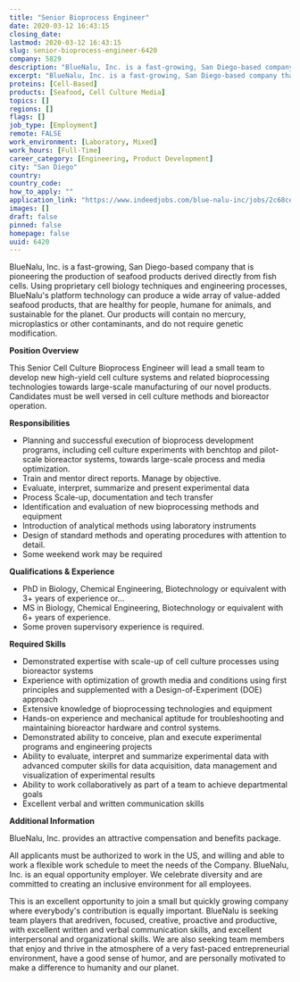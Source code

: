 ```yaml
---
title: "Senior Bioprocess Engineer"
date: 2020-03-12 16:43:15
closing_date: 
lastmod: 2020-03-12 16:43:15
slug: senior-bioprocess-engineer-6420
company: 5829
description: "BlueNalu, Inc. is a fast-growing, San Diego-based company that is pioneering the production of seafood products derived directly from fish cells. Using proprietary cell biology techniques and engineering processes, BlueNalu’s platform technology can produce a wide array of value-added seafood products, that are healthy for people, humane for animals, and sustainable for the planet. Our products will contain no mercury, microplastics or other contaminants, and do not require genetic modification.Position Overview"
excerpt: "BlueNalu, Inc. is a fast-growing, San Diego-based company that is pioneering the production of seafood products derived directly from fish cells. Using proprietary cell biology techniques and engineering processes, BlueNalu’s platform technology can produce a wide array of value-added seafood products, that are healthy for people, humane for animals, and sustainable for the planet. Our products will contain no mercury, microplastics or other contaminants, and do not require genetic modification.Position Overview"
proteins: [Cell-Based]
products: [Seafood, Cell Culture Media]
topics: []
regions: []
flags: []
job_type: [Employment]
remote: FALSE
work_environment: [Laboratory, Mixed]
work_hours: [Full-Time]
career_category: [Engineering, Product Development]
city: "San Diego"
country: 
country_code: 
how_to_apply: ""
application_link: "https://www.indeedjobs.com/blue-nalu-inc/jobs/2c68ce333243b5478897"
images: []
draft: false
pinned: false
homepage: false
uuid: 6420
---
```

BlueNalu, Inc. is a fast-growing, San Diego-based company that is
pioneering the production of seafood products derived directly from fish
cells. Using proprietary cell biology techniques and engineering
processes, BlueNalu's platform technology can produce a wide array of
value-added seafood products, that are healthy for people, humane for
animals, and sustainable for the planet. Our products will contain no
mercury, microplastics or other contaminants, and do not require genetic
modification.

**Position Overview**

This Senior Cell Culture Bioprocess Engineer will lead a small team to
develop new high-yield cell culture systems and related bioprocessing
technologies towards large-scale manufacturing of our novel products.
Candidates must be well versed in cell culture methods and bioreactor
operation.

**Responsibilities**

-   Planning and successful execution of bioprocess development
    programs, including cell culture experiments with benchtop and
    pilot-scale bioreactor systems, towards large-scale process and
    media optimization.
-   Train and mentor direct reports. Manage by objective.
-   Evaluate, interpret, summarize and present experimental data
-   Process Scale-up, documentation and tech transfer
-   Identification and evaluation of new bioprocessing methods and
    equipment
-   Introduction of analytical methods using laboratory instruments
-   Design of standard methods and operating procedures with attention
    to detail.
-   Some weekend work may be required

**Qualifications & Experience**

-   PhD in Biology, Chemical Engineering, Biotechnology or equivalent
    with 3+ years of experience or...
-   MS in Biology, Chemical Engineering, Biotechnology or equivalent
    with 6+ years of experience.
-   Some proven supervisory experience is required.

**Required Skills**

-   Demonstrated expertise with scale-up of cell culture processes using
    bioreactor systems
-   Experience with optimization of growth media and conditions using
    first principles and supplemented with a Design-of-Experiment (DOE)
    approach
-   Extensive knowledge of bioprocessing technologies and equipment
-   Hands-on experience and mechanical aptitude for troubleshooting and
    maintaining bioreactor hardware and control systems.
-   Demonstrated ability to conceive, plan and execute experimental
    programs and engineering projects
-   Ability to evaluate, interpret and summarize experimental data with
    advanced computer skills for data acquisition, data management and
    visualization of experimental results
-   Ability to work collaboratively as part of a team to achieve
    departmental goals
-   Excellent verbal and written communication skills

**Additional Information**

BlueNalu, Inc. provides an attractive compensation and benefits package.

All applicants must be authorized to work in the US, and willing and
able to work a flexible work schedule to meet the needs of the Company.
BlueNalu, Inc. is an equal opportunity employer. We celebrate diversity
and are committed to creating an inclusive environment for all
employees.

This is an excellent opportunity to join a small but quickly growing
company where everybody's contribution is equally important. BlueNalu is
seeking team players that aredriven, focused, creative, proactive and
productive, with excellent written and verbal communication skills, and
excellent interpersonal and organizational skills. We are also seeking
team members that enjoy and thrive in the atmosphere of a very
fast-paced entrepreneurial environment, have a good sense of humor, and
are personally motivated to make a difference to humanity and our
planet.
